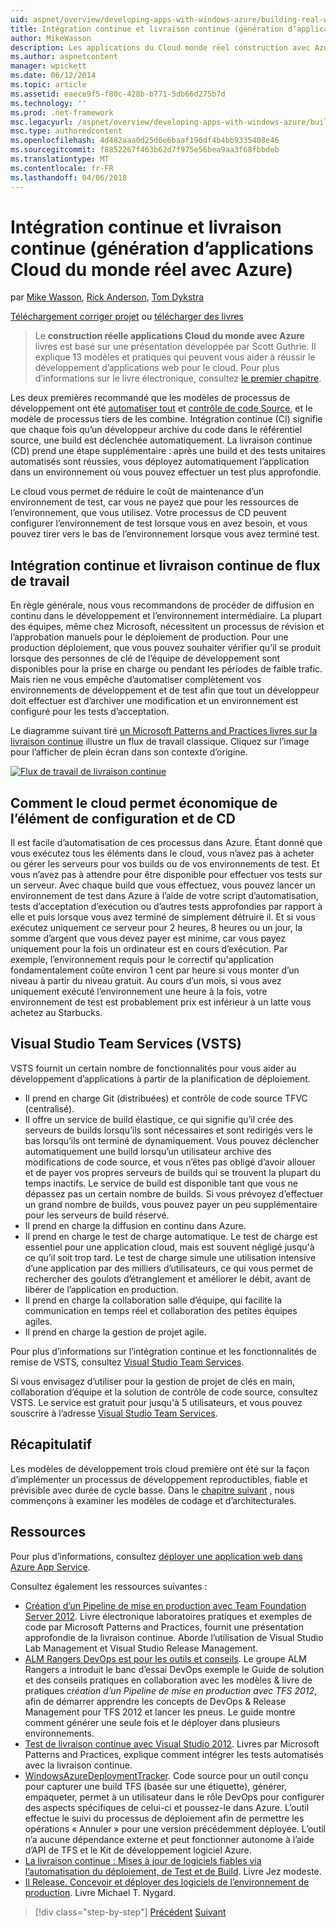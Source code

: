 ```yaml
---
uid: aspnet/overview/developing-apps-with-windows-azure/building-real-world-cloud-apps-with-windows-azure/continuous-integration-and-continuous-delivery
title: Intégration continue et livraison continue (génération d’applications Cloud du monde réel avec Azure) | Documents Microsoft
author: MikeWasson
description: Les applications du Cloud monde réel construction avec Azure livres est basée sur une présentation développée par Scott Guthrie. Il explique 13 des modèles et des meilleures pratiques qui peuvent il...
ms.author: aspnetcontent
manager: wpickett
ms.date: 06/12/2014
ms.topic: article
ms.assetid: eaece9f5-f80c-428b-b771-5db66d275b7d
ms.technology: ''
ms.prod: .net-framework
msc.legacyurl: /aspnet/overview/developing-apps-with-windows-azure/building-real-world-cloud-apps-with-windows-azure/continuous-integration-and-continuous-delivery
msc.type: authoredcontent
ms.openlocfilehash: 4d482aaa0d25d6e6baaf196df4b4bb9335408e46
ms.sourcegitcommit: f8852267f463b62d7f975e56bea9aa3f68fbbdeb
ms.translationtype: MT
ms.contentlocale: fr-FR
ms.lasthandoff: 04/06/2018
---
```

<a name="continuous-integration-and-continuous-delivery-building-real-world-cloud-apps-with-azure"></a>Intégration continue et livraison continue (génération d’applications Cloud du monde réel avec Azure)
====================
par [Mike Wasson](https://github.com/MikeWasson), [Rick Anderson](https://github.com/Rick-Anderson), [Tom Dykstra](https://github.com/tdykstra)

[Téléchargement corriger projet](http://code.msdn.microsoft.com/Fix-It-app-for-Building-cdd80df4) ou [télécharger des livres](http://blogs.msdn.com/b/microsoft_press/archive/2014/07/23/free-ebook-building-cloud-apps-with-microsoft-azure.aspx)

> Le **construction réelle applications Cloud du monde avec Azure** livres est basé sur une présentation développée par Scott Guthrie. Il explique 13 modèles et pratiques qui peuvent vous aider à réussir le développement d’applications web pour le cloud. Pour plus d’informations sur le livre électronique, consultez [le premier chapitre](introduction.md).


Les deux premières recommandé que les modèles de processus de développement ont été [automatiser tout](automate-everything.md) et [contrôle de code Source](source-control.md), et le modèle de processus tiers de les combine. Intégration continue (CI) signifie que chaque fois qu’un développeur archive du code dans le référentiel source, une build est déclenchée automatiquement. La livraison continue (CD) prend une étape supplémentaire : après une build et des tests unitaires automatisés sont réussies, vous déployez automatiquement l’application dans un environnement où vous pouvez effectuer un test plus approfondie.

Le cloud vous permet de réduire le coût de maintenance d’un environnement de test, car vous ne payez que pour les ressources de l’environnement, que vous utilisez. Votre processus de CD peuvent configurer l’environnement de test lorsque vous en avez besoin, et vous pouvez tirer vers le bas de l’environnement lorsque vous avez terminé test.

## <a name="continuous-integration-and-continuous-delivery-workflow"></a>Intégration continue et livraison continue de flux de travail

En règle générale, nous vous recommandons de procéder de diffusion en continu dans le développement et l’environnement intermédiaire. La plupart des équipes, même chez Microsoft, nécessitent un processus de révision et l’approbation manuels pour le déploiement de production. Pour une production déploiement, que vous pouvez souhaiter vérifier qu’il se produit lorsque des personnes de clé de l’équipe de développement sont disponibles pour la prise en charge ou pendant les périodes de faible trafic. Mais rien ne vous empêche d’automatiser complètement vos environnements de développement et de test afin que tout un développeur doit effectuer est d’archiver une modification et un environnement est configuré pour les tests d’acceptation.

Le diagramme suivant tiré [un Microsoft Patterns and Practices livres sur la livraison continue](http://aka.ms/ReleasePipeline) illustre un flux de travail classique. Cliquez sur l’image pour l’afficher de plein écran dans son contexte d’origine.

[![Flux de travail de livraison continue](continuous-integration-and-continuous-delivery/_static/image1.png)](https://msdn.microsoft.com/library/dn449955.aspx)

## <a name="how-the-cloud-enables-cost-effective-ci-and-cd"></a>Comment le cloud permet économique de l’élément de configuration et de CD

Il est facile d’automatisation de ces processus dans Azure. Étant donné que vous exécutez tous les éléments dans le cloud, vous n’avez pas à acheter ou gérer les serveurs pour vos builds ou de vos environnements de test. Et vous n’avez pas à attendre pour être disponible pour effectuer vos tests sur un serveur. Avec chaque build que vous effectuez, vous pouvez lancer un environnement de test dans Azure à l’aide de votre script d’automatisation, tests d’acceptation d’exécution ou d’autres tests approfondies par rapport à elle et puis lorsque vous avez terminé de simplement détruire il. Et si vous exécutez uniquement ce serveur pour 2 heures, 8 heures ou un jour, la somme d’argent que vous devez payer est minime, car vous payez uniquement pour la fois un ordinateur est en cours d’exécution. Par exemple, l’environnement requis pour le correctif qu'application fondamentalement coûte environ 1 cent par heure si vous monter d’un niveau à partir du niveau gratuit. Au cours d’un mois, si vous avez uniquement exécuté l’environnement une heure à la fois, votre environnement de test est probablement prix est inférieur à un latte vous achetez au Starbucks.

## <a name="visual-studio-team-services-vsts"></a>Visual Studio Team Services (VSTS)

VSTS fournit un certain nombre de fonctionnalités pour vous aider au développement d’applications à partir de la planification de déploiement.

- Il prend en charge Git (distribuées) et contrôle de code source TFVC (centralisé).
- Il offre un service de build élastique, ce qui signifie qu’il crée des serveurs de builds lorsqu’ils sont nécessaires et sont redirigés vers le bas lorsqu’ils ont terminé de dynamiquement. Vous pouvez déclencher automatiquement une build lorsqu’un utilisateur archive des modifications de code source, et vous n’êtes pas obligé d’avoir allouer et de payer vos propres serveurs de builds qui se trouvent la plupart du temps inactifs. Le service de build est disponible tant que vous ne dépassez pas un certain nombre de builds. Si vous prévoyez d’effectuer un grand nombre de builds, vous pouvez payer un peu supplémentaire pour les serveurs de build réservé.
- Il prend en charge la diffusion en continu dans Azure.
- Il prend en charge le test de charge automatique. Le test de charge est essentiel pour une application cloud, mais est souvent négligé jusqu'à ce qu’il soit trop tard. Le test de charge simule une utilisation intensive d’une application par des milliers d’utilisateurs, ce qui vous permet de rechercher des goulots d’étranglement et améliorer le débit, avant de libérer de l’application en production.
- Il prend en charge la collaboration salle d’équipe, qui facilite la communication en temps réel et collaboration des petites équipes agiles.
- Il prend en charge la gestion de projet agile.


Pour plus d’informations sur l’intégration continue et les fonctionnalités de remise de VSTS, consultez [Visual Studio Team Services](https://www.visualstudio.com/team-services/).

Si vous envisagez d’utiliser pour la gestion de projet de clés en main, collaboration d’équipe et la solution de contrôle de code source, consultez VSTS. Le service est gratuit pour jusqu'à 5 utilisateurs, et vous pouvez souscrire à l’adresse [Visual Studio Team Services](https://www.visualstudio.com/team-services/).

## <a name="summary"></a>Récapitulatif

Les modèles de développement trois cloud première ont été sur la façon d’implémenter un processus de développement reproductibles, fiable et prévisible avec durée de cycle basse. Dans le [chapitre suivant](web-development-best-practices.md) , nous commençons à examiner les modèles de codage et d’architecturales.

## <a name="resources"></a>Ressources

Pour plus d’informations, consultez [déployer une application web dans Azure App Service](https://azure.microsoft.com/documentation/articles/web-sites-deploy/).

Consultez également les ressources suivantes :

- [Création d’un Pipeline de mise en production avec Team Foundation Server 2012](http://aka.ms/ReleasePipeline). Livre électronique laboratoires pratiques et exemples de code par Microsoft Patterns and Practices, fournit une présentation approfondie de la livraison continue. Aborde l’utilisation de Visual Studio Lab Management et Visual Studio Release Management.
- [ALM Rangers DevOps est pour les outils et conseils](https://aka.ms/vsarsolutions/). Le groupe ALM Rangers a introduit le banc d’essai DevOps exemple le Guide de solution et des conseils pratiques en collaboration avec les modèles &amp; livre de pratiques *création d’un Pipeline de mise en production avec TFS 2012*, afin de démarrer apprendre les concepts de DevOps &amp; Release Management pour TFS 2012 et lancer les pneus. Le guide montre comment générer une seule fois et le déployer dans plusieurs environnements.
- [Test de livraison continue avec Visual Studio 2012](https://msdn.microsoft.com/library/jj159345.aspx). Livres par Microsoft Patterns and Practices, explique comment intégrer les tests automatisés avec la livraison continue.
- [WindowsAzureDeploymentTracker](https://github.com/RyanTBerry/WindowsAzureDeploymentTracker). Code source pour un outil conçu pour capturer une build TFS (basée sur une étiquette), générer, empaqueter, permet à un utilisateur dans le rôle DevOps pour configurer des aspects spécifiques de celui-ci et poussez-le dans Azure. L’outil effectue le suivi du processus de déploiement afin de permettre les opérations « Annuler » pour une version précédemment déployée. L’outil n’a aucune dépendance externe et peut fonctionner autonome à l’aide d’API de TFS et le Kit de développement logiciel Azure.
- [La livraison continue : Mises à jour de logiciels fiables via l’automatisation du déploiement, de Test et de Build](https://www.amazon.com/Continuous-Delivery-Deployment-Automation-Addison-Wesley/dp/0321601912/ref=sr_1_1?s=books&amp;ie=UTF8&amp;qid=1377126361). Livre Jez modeste.
- [Il Release. Concevoir et déployer des logiciels de l’environnement de production](https://www.amazon.com/Release-It-Production-Ready-Pragmatic-Programmers/dp/0978739213). Livre Michael T. Nygard.

> [!div class="step-by-step"]
> [Précédent](source-control.md)
> [Suivant](web-development-best-practices.md)
